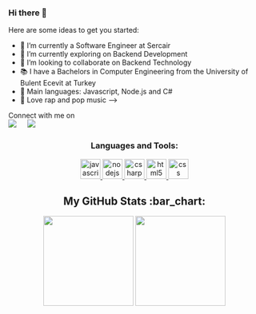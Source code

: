 ### Hi there 👋

Here are some ideas to get you started:

- 🔭 I’m currently a Software Engineer at Sercair
- 🌱 I’m currently exploring on Backend Development
- 👯 I’m looking to collaborate on Backend Technology 
- 📚 I have a Bachelors in Computer Engineering from the University of Bulent Ecevit at Turkey
- 🌟 Main languages: Javascript, Node.js and C#
- 🎵 Love rap and pop music
-->
<p >Connect with me on
<br>	
<a target="_blank" href="https://www.linkedin.com/in/tahaorhan/"
><img src="https://img.shields.io/badge/linkedin-%2312100E.svg?&style=for-the-badge&logo=linkedin&logoColor=white"></img></a>
&emsp;
<a target="_blank" href="mailto:tahaorhan39@gmail.com"
><img src="https://img.shields.io/badge/email-%2312100E.svg?&style=for-the-badge&logo=gmail&logoColor=white"></img></a><br></p>

<h3 align="center">Languages and Tools:</h3>
<p align="center">
<a href="https://www.javascript.com/" target="_blank">
<img src="https://upload.wikimedia.org/wikipedia/commons/6/6a/JavaScript-logo.png" alt="javascript" width="40" height="40"/> </a>
  
<a href="https://nodejs.org/en/" target="_blank">
<img src="https://upload.wikimedia.org/wikipedia/commons/d/d9/Node.js_logo.svg" alt="nodejs" width="40" height="40"/> </a>
  
<a href="https://www.c-sharpcorner.com/" target="_blank">
<img src="https://upload.wikimedia.org/wikipedia/commons/4/4f/Csharp_Logo.png" alt="csharp" width="40" height="40"/> </a>
  
<a href="https://html.com/" target="_blank">
<img src="https://upload.wikimedia.org/wikipedia/commons/6/61/HTML5_logo_and_wordmark.svg" alt="html5" width="40" height="40"/> </a>
  
<a href="https://www.w3schools.com/css/" target="_blank">
<img src="https://upload.wikimedia.org/wikipedia/commons/d/d5/CSS3_logo_and_wordmark.svg" alt="css" width="40" height="40"/> </a>
  
<h2 align="center">My GitHub Stats :bar_chart:</h2>
<p align="center">
  <img src="https://github-readme-stats.vercel.app/api?username=tahaorhan13&show_icons=true&theme=tokyonight" height="180">
  <img src="https://github-readme-stats.vercel.app/api/top-langs/?username=tahaorhan13&layout=compact&theme=tokyonight" height="180" >
  
</p>

